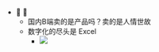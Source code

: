 - 🐶  🐶
	- 国内B端卖的是产品吗？卖的是人情世故
	- 数字化的尽头是 Excel
		- ![](https://kidpic.oss-cn-beijing.aliyuncs.com/kaimini/20220526113636.png)